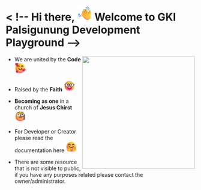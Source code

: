<!-- ## Hi there 👋 -->

<h1 align="left">< !-- Hi there, <img src="./emoji/wave.png" width="40" height="40"/> Welcome to GKI Palsigunung Development Playground --></h1>
<img align="right" width="300em" height="300em" src="https://raw.githubusercontent.com/robertomarkus/robertomarkus/main/markrothink.gif?raw=true"/>

- We are united by the **Code** <img src="./emoji/love.png" width="30" height="30"/>

- Raised by the **Faith** <img src="./emoji/colaboration.png" width="30" height="30"/>

- **Becoming as one** in a church of **Jesus Chirst** <img src="./emoji/monocle.png" width="30" height="30"/>





- For Developer or Creator please read the documentation here  <img src="./emoji/welcome.png" width="30" height="30"/>

- There are some resource that is not visible to public, if you have any purposes related please contact the owner/administrator.

